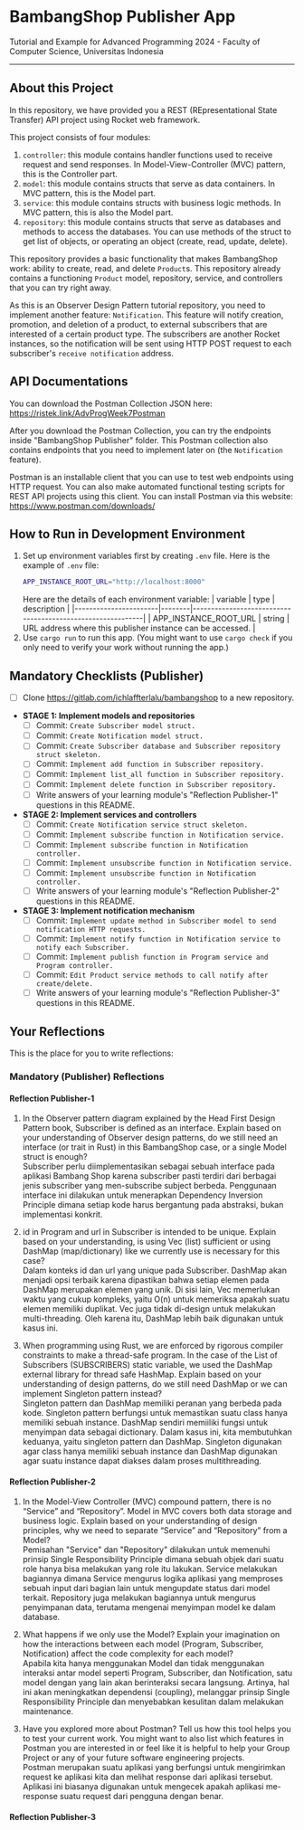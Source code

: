 # BambangShop Publisher App
Tutorial and Example for Advanced Programming 2024 - Faculty of Computer Science, Universitas Indonesia

---

## About this Project
In this repository, we have provided you a REST (REpresentational State Transfer) API project using Rocket web framework.

This project consists of four modules:
1.  `controller`: this module contains handler functions used to receive request and send responses.
    In Model-View-Controller (MVC) pattern, this is the Controller part.
2.  `model`: this module contains structs that serve as data containers.
    In MVC pattern, this is the Model part.
3.  `service`: this module contains structs with business logic methods.
    In MVC pattern, this is also the Model part.
4.  `repository`: this module contains structs that serve as databases and methods to access the databases.
    You can use methods of the struct to get list of objects, or operating an object (create, read, update, delete).

This repository provides a basic functionality that makes BambangShop work: ability to create, read, and delete `Product`s.
This repository already contains a functioning `Product` model, repository, service, and controllers that you can try right away.

As this is an Observer Design Pattern tutorial repository, you need to implement another feature: `Notification`.
This feature will notify creation, promotion, and deletion of a product, to external subscribers that are interested of a certain product type.
The subscribers are another Rocket instances, so the notification will be sent using HTTP POST request to each subscriber's `receive notification` address.

## API Documentations

You can download the Postman Collection JSON here: https://ristek.link/AdvProgWeek7Postman

After you download the Postman Collection, you can try the endpoints inside "BambangShop Publisher" folder.
This Postman collection also contains endpoints that you need to implement later on (the `Notification` feature).

Postman is an installable client that you can use to test web endpoints using HTTP request.
You can also make automated functional testing scripts for REST API projects using this client.
You can install Postman via this website: https://www.postman.com/downloads/

## How to Run in Development Environment
1.  Set up environment variables first by creating `.env` file.
    Here is the example of `.env` file:
    ```bash
    APP_INSTANCE_ROOT_URL="http://localhost:8000"
    ```
    Here are the details of each environment variable:
    | variable              | type   | description                                                |
    |-----------------------|--------|------------------------------------------------------------|
    | APP_INSTANCE_ROOT_URL | string | URL address where this publisher instance can be accessed. |
2.  Use `cargo run` to run this app.
    (You might want to use `cargo check` if you only need to verify your work without running the app.)

## Mandatory Checklists (Publisher)
-   [ ] Clone https://gitlab.com/ichlaffterlalu/bambangshop to a new repository.
-   **STAGE 1: Implement models and repositories**
    -   [ ] Commit: `Create Subscriber model struct.`
    -   [ ] Commit: `Create Notification model struct.`
    -   [ ] Commit: `Create Subscriber database and Subscriber repository struct skeleton.`
    -   [ ] Commit: `Implement add function in Subscriber repository.`
    -   [ ] Commit: `Implement list_all function in Subscriber repository.`
    -   [ ] Commit: `Implement delete function in Subscriber repository.`
    -   [ ] Write answers of your learning module's "Reflection Publisher-1" questions in this README.
-   **STAGE 2: Implement services and controllers**
    -   [ ] Commit: `Create Notification service struct skeleton.`
    -   [ ] Commit: `Implement subscribe function in Notification service.`
    -   [ ] Commit: `Implement subscribe function in Notification controller.`
    -   [ ] Commit: `Implement unsubscribe function in Notification service.`
    -   [ ] Commit: `Implement unsubscribe function in Notification controller.`
    -   [ ] Write answers of your learning module's "Reflection Publisher-2" questions in this README.
-   **STAGE 3: Implement notification mechanism**
    -   [ ] Commit: `Implement update method in Subscriber model to send notification HTTP requests.`
    -   [ ] Commit: `Implement notify function in Notification service to notify each Subscriber.`
    -   [ ] Commit: `Implement publish function in Program service and Program controller.`
    -   [ ] Commit: `Edit Product service methods to call notify after create/delete.`
    -   [ ] Write answers of your learning module's "Reflection Publisher-3" questions in this README.

## Your Reflections
This is the place for you to write reflections:

### Mandatory (Publisher) Reflections

#### Reflection Publisher-1
1. In the Observer pattern diagram explained by the Head First Design Pattern book, Subscriber is defined as an interface. Explain based on your understanding of Observer design patterns, do we still need an interface (or trait in Rust) in this BambangShop case, or a single Model struct is enough? </br>
Subscriber perlu diimplementasikan sebagai sebuah interface pada aplikasi Bambang Shop karena subscriber pasti terdiri dari berbagai jenis subscriber yang men-subscribe subject berbeda. Penggunaan interface ini dilakukan untuk menerapkan Dependency Inversion Principle dimana setiap kode harus bergantung pada abstraksi, bukan implementasi konkrit.

2. id in Program and url in Subscriber is intended to be unique. Explain based on your understanding, is using Vec (list) sufficient or using DashMap (map/dictionary) like we currently use is necessary for this case? </br>
Dalam konteks id dan url yang unique pada Subscriber. DashMap akan menjadi opsi terbaik karena dipastikan bahwa setiap elemen pada DashMap merupakan elemen yang unik. Di sisi lain, Vec memerlukan waktu yang cukup kompleks, yaitu O(n) untuk memeriksa apakah suatu elemen memiliki duplikat. Vec juga tidak di-design untuk melakukan multi-threading. Oleh karena itu, DashMap lebih baik digunakan untuk kasus ini.

3. When programming using Rust, we are enforced by rigorous compiler constraints to make a thread-safe program. In the case of the List of Subscribers (SUBSCRIBERS) static variable, we used the DashMap external library for thread safe HashMap. Explain based on your understanding of design patterns, do we still need DashMap or we can implement Singleton pattern instead? </br>
Singleton pattern dan DashMap memiliki peranan yang berbeda pada kode. Singleton pattern berfungsi untuk memastikan suatu class hanya memiliki sebuah instance. DashMap sendiri memiiliki fungsi untuk menyimpan data sebagai dictionary. Dalam kasus ini, kita membutuhkan keduanya, yaitu singleton pattern dan DashMap. Singleton digunakan agar class hanya memiliki sebuah instance dan DashMap digunakan agar suatu instance dapat diakses dalam proses multithreading.

#### Reflection Publisher-2
1. In the Model-View Controller (MVC) compound pattern, there is no “Service” and “Repository”. Model in MVC covers both data storage and business logic. Explain based on your understanding of design principles, why we need to separate “Service” and “Repository” from a Model? </br>
Pemisahan "Service" dan "Repository" dilakukan untuk memenuhi prinsip Single Responsibility Principle dimana sebuah objek dari suatu role hanya bisa melakukan yang role itu lakukan. Service melakukan bagiannya dimana Service mengurus logika aplikasi yang memproses sebuah input dari bagian lain untuk mengupdate status dari model terkait. Repository juga melakukan bagiannya untuk mengurus penyimpanan data, terutama mengenai menyimpan model ke dalam database.

2. What happens if we only use the Model? Explain your imagination on how the interactions between each model (Program, Subscriber, Notification) affect the code complexity for each model? </br>
Apabila kita hanya menggunakan Model dan tidak menggunakan interaksi antar model seperti Program, Subscriber, dan Notification, satu model dengan yang lain akan berinteraksi secara langsung. Artinya, hal ini akan meningkatkan dependensi (coupling), melanggar prinsip Single Responsibility Principle dan menyebabkan kesulitan dalam melakukan maintenance.

3. Have you explored more about Postman? Tell us how this tool helps you to test your current work. You might want to also list which features in Postman you are interested in or feel like it is helpful to help your Group Project or any of your future software engineering projects. </br>
Postman merupakan suatu aplikasi yang berfungsi untuk mengirimkan request ke aplikasi kita dan melihat response dari aplikasi tersebut. Aplikasi ini biasanya digunakan untuk mengecek apakah aplikasi me-response suatu request dari pengguna dengan benar.


#### Reflection Publisher-3
